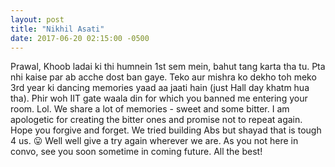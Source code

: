 ```yaml
---
layout: post
title: "Nikhil Asati"
date: 2017-06-20 02:15:00 -0500
---
```


Prawal, Khoob ladai ki thi humnein 1st sem mein, bahut tang karta tha tu. Pta nhi kaise par ab acche dost ban gaye. Teko aur mishra ko dekho toh meko 3rd year ki dancing memories yaad aa jaati hain (just Hall day khatm hua tha). Phir woh IIT gate waala din for which you banned me entering your room. Lol. We share a lot of memories - sweet and some bitter. I am apologetic for creating the bitter ones and promise not to repeat again. Hope you forgive and forget. We tried building Abs but shayad that is tough 4 us. :stuck_out_tongue: Well well give a try again wherever we are. As you not here in convo, see you soon sometime in coming future. All the best! 